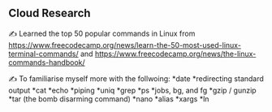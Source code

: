 

## Cloud Research 

✍️ Learned the top 50 popular commands in Linux from https://www.freecodecamp.org/news/learn-the-50-most-used-linux-terminal-commands/ and https://www.freecodecamp.org/news/the-linux-commands-handbook/

✍️ To familiarise myself more with the follwoing: 
*date
*redirecting standard output
*cat
*echo
*piping
*uniq
*grep
*ps
*jobs, bg, and fg
*gzip / gunzip
*tar (the bomb disarming command)
*nano
*alias
*xargs
*ln

